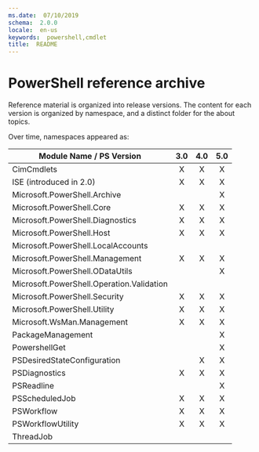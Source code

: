```yaml
---
ms.date:  07/10/2019
schema:  2.0.0
locale:  en-us
keywords:  powershell,cmdlet
title:  README
---
```

# PowerShell reference archive

Reference material is organized into release versions. The content for each
version is organized by namespace, and a distinct folder for the about topics.

Over time, namespaces appeared as:

|         Module Name / PS Version          |  3.0  |  4.0  |  5.0  |
| ----------------------------------------- | :---: | :---: | :---: |
| CimCmdlets                                |   X   |   X   |   X   |
| ISE (introduced in 2.0)                   |   X   |   X   |   X   |
| Microsoft.PowerShell.Archive              |       |       |   X   |
| Microsoft.PowerShell.Core                 |   X   |   X   |   X   |
| Microsoft.PowerShell.Diagnostics          |   X   |   X   |   X   |
| Microsoft.PowerShell.Host                 |   X   |   X   |   X   |
| Microsoft.PowerShell.LocalAccounts        |       |       |       |
| Microsoft.PowerShell.Management           |   X   |   X   |   X   |
| Microsoft.PowerShell.ODataUtils           |       |       |   X   |
| Microsoft.PowerShell.Operation.Validation |       |       |       |
| Microsoft.PowerShell.Security             |   X   |   X   |   X   |
| Microsoft.PowerShell.Utility              |   X   |   X   |   X   |
| Microsoft.WsMan.Management                |   X   |   X   |   X   |
| PackageManagement                         |       |       |   X   |
| PowershellGet                             |       |       |   X   |
| PSDesiredStateConfiguration               |       |   X   |   X   |
| PSDiagnostics                             |   X   |   X   |   X   |
| PSReadline                                |       |       |   X   |
| PSScheduledJob                            |   X   |   X   |   X   |
| PSWorkflow                                |   X   |   X   |   X   |
| PSWorkflowUtility                         |   X   |   X   |   X   |
| ThreadJob                                 |       |       |       |
